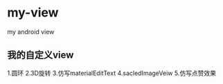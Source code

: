 # my-view
my android view

## 我的自定义view
1.圆环
2.3D旋转
3.仿写materialEditText
4.sacledImageVeiw
5.仿写点赞效果

